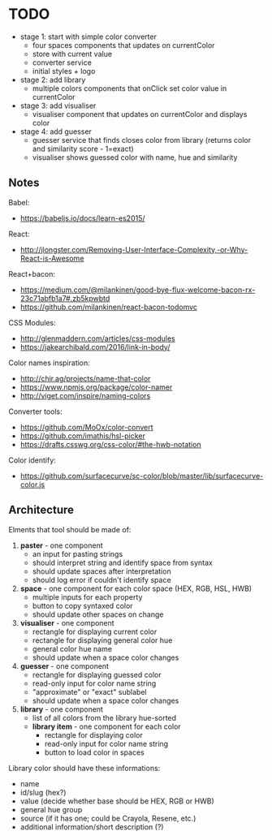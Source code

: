 # TODO
- stage 1: start with simple color converter
    - four spaces components that updates on currentColor
    - store with current value
    - converter service
    - initial styles + logo
- stage 2: add library
    - multiple colors components that onClick set color value in currentColor
- stage 3: add visualiser
    - visualiser component that updates on currentColor and displays color
- stage 4: add guesser
    - guesser service that finds closes color from library (returns color and similarity score - 1=exact)
    - visualiser shows guessed color with name, hue and similarity

## Notes

Babel:
- https://babeljs.io/docs/learn-es2015/

React:
- http://jlongster.com/Removing-User-Interface-Complexity,-or-Why-React-is-Awesome

React+bacon:
- https://medium.com/@milankinen/good-bye-flux-welcome-bacon-rx-23c71abfb1a7#.zb5kpwbtd
- https://github.com/milankinen/react-bacon-todomvc

CSS Modules:
- http://glenmaddern.com/articles/css-modules
- https://jakearchibald.com/2016/link-in-body/

Color names inspiration:
- http://chir.ag/projects/name-that-color
- https://www.npmjs.org/package/color-namer
- http://viget.com/inspire/naming-colors

Converter tools:
- https://github.com/MoOx/color-convert
- https://github.com/imathis/hsl-picker
- https://drafts.csswg.org/css-color/#the-hwb-notation

Color identify:
- https://github.com/surfacecurve/sc-color/blob/master/lib/surfacecurve-color.js

## Architecture

Elments that tool should be made of:

1. **paster** - one component
    - an input for pasting strings
    - should interpret string and identify space from syntax
    - should update spaces after interpretation
    - should log error if couldn't identify space
2. **space** - one component for each color space (HEX, RGB, HSL, HWB)
    - multiple inputs for each property
    - button to copy syntaxed color
    - should update other spaces on change
3. **visualiser** - one component
    - rectangle for displaying current color
    - rectangle for displaying general color hue
    - general color hue name
    - should update when a space color changes
4. **guesser** - one component
    - rectangle for displaying guessed color
    - read-only input for color name string
    - "approximate" or "exact" sublabel
    - should update when a space color changes
5. **library** - one component
    - list of all colors from the library hue-sorted
    - **library item** - one component for each color
        - rectangle for displaying color
        - read-only input for color name string
        - button to load color in spaces

Library color should have these informations:
- name
- id/slug (hex?)
- value (decide whether base should be HEX, RGB or HWB)
- general hue group
- source (if it has one; could be Crayola, Resene, etc.)
- additional information/short description (?)
